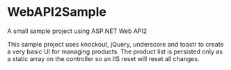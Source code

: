 WebAPI2Sample
=============

A small sample project using ASP.NET Web API2

This sample project uses knockout, jQuery, underscore and toastr to create a very basic UI for managing products. 
The product list is persisted only as a static array on the controller so an IIS reset will reset all changes.
